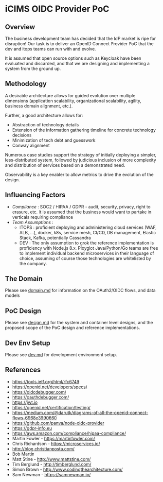 # iCIMS OIDC Provider PoC

## Overview

The business development team has decided that the IdP market is ripe for disruption! Our task is to deliver an OpenID Connect Provider PoC that the dev and itops teams can run with and evolve.

It is assumed that open source options such as Keycloak have been evaluated and discarded, and that we are designing and implementing a system from the ground up.

## Methodology

A desirable architecture allows for guided evolution over multiple dimensions (application scalability, organizational scalability, agility, business domain alignment, etc.).

Further, a good architecture allows for:

* Abstraction of technology details
* Extension of the information gathering timeline for concrete technology decisions
* Minimization of tech debt and guesswork
* Conway alignment

Numerous case studies support the strategy of initially deploying a simpler, less-distributed system, followed by judicious inclusion of more complexity and distribution of services based on a demonstrated need.

Observability is a key enabler to allow metrics to drive the evolution of the design.

## Influencing Factors

* *Compliance* : SOC2 / HIPAA / GDPR - audit, security, privacy, right to erasure, etc. It is assumed that the business would want to partake in verticals requiring compliance
* *Team Assumptions* : 
  - ITOPS : proficient deploying and administering cloud services (WAF, ALB, ...), docker, k8s, service mesh, CI/CD, DB management, Elastic Stack, Kafka, potentially Cassandra
  - DEV : The only assumption to grok the reference implementation is proficiency with Node.js 8.x. Ployglot Java/Python/Go teams are free to implement individual backend microservices in their language of choice, assuming of course those technologies are whitelisted by the company.

## The Domain

Please see [domain.md](./docs/domain.md) for information on the OAuth2/OIDC flows, and data models

## PoC Design

Please see [design.md](./docs/design.md) for the system and container level designs, and the proposed scope of the PoC design and reference implementations.

## Dev Env Setup

Please see [dev.md](./docs/dev.md) for development environment setup.

## References

* https://tools.ietf.org/html/rfc6749
* https://openid.net/developers/specs/
* https://oidcdebugger.com/
* https://oauthdebugger.com/
* https://jwt.io
* https://openid.net/certification/testing/
* https://medium.com/@darutk/diagrams-of-all-the-openid-connect-flows-6968e3990660
* https://github.com/panva/node-oidc-provider
* https://gdpr-info.eu
* https://aws.amazon.com/compliance/hipaa-compliance/
* Martin Fowler - https://martinfowler.com/
* Chris Richardson - https://microservices.io/
* http://blog.christianposta.com/
* Bob Martin 
* Matt Stine - http://www.mattstine.com/
* Tim Berglund - http://timberglund.com/
* Simon Brown - http://www.codingthearchitecture.com/
* Sam Newman - https://samnewman.io/
